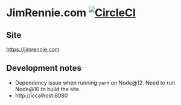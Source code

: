 # JimRennie.com [![CircleCI](https://dl.circleci.com/status-badge/img/gh/Jimeh87/jim-rennie/tree/master.svg?style=svg)](https://dl.circleci.com/status-badge/redirect/gh/Jimeh87/jim-rennie/tree/master)

## Site
https://jimrennie.com

## Development notes
* Dependency issue when running `yarn` on Node@12. Need to run Node@10 to build the site.
* http://localhost:8080
